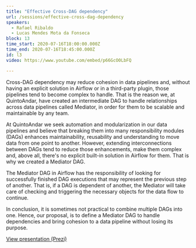 ```yaml
---
title: "Effective Cross-DAG dependency"
url: /sessions/effective-cross-dag-dependency
speakers:
  - Rafael Ribaldo
  - Lucas Mendes Mota da Fonseca
block: 13
time_start: 2020-07-16T18:00:00.000Z
time_end: 2020-07-16T18:45:00.000Z
id: l3
video: https://www.youtube.com/embed/p66GcO0LbFQ

---
```


Cross-DAG dependency may reduce cohesion in data pipelines and, without having an explicit solution in Airflow or in a third-party plugin, those pipelines tend to become complex to handle. That is the reason we, at QuintoAndar, have created an intermediate DAG to handle relationships across data pipelines called Mediator, in order for them to be scalable and maintainable by any team.
<!--more-->


At QuintoAndar we seek automation and modularization in our data pipelines and believe that breaking them into many responsibility modules (DAGs) enhances maintainability, reusability and understanding to move data from one point to another. However, extending interconnections between DAGs tend to reduce those enhancements, make them complex and, above all, there's no explicit built-in solution in Airflow for them. That is why we created a Mediator DAG.

The Mediator DAG in Airflow has the responsibility of looking for successfully finished DAG executions that may represent the previous step of another. That is, if a DAG is dependent of another, the Mediator will take care of checking and triggering the necessary objects for the data flow to continue. 

In conclusion, it is sometimes not practical to combine multiple DAGs into one. Hence, our proposal, is to define a Mediator DAG to handle dependencies and bring cohesion to a data pipeline without losing its purpose.

[View presentation (Prezi)](https://prezi.com/view/f9qa6gKEWgdiQ0TuJvXL/)

